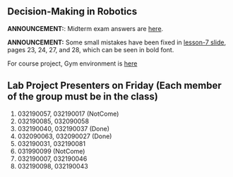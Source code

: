 ## Decision-Making in Robotics

**ANNOUNCEMENT:**: Midterm exam answers are [here](YcK_2024_midterm_answers.docx).

**ANNOUNCEMENT:** Some small mistakes have been fixed in [lesson-7 slide](Lesson-7-term2_updated.pptx), pages 23, 24, 27, and 28, which can be seen in bold font.

For course project, Gym environment is [here](https://www.gymlibrary.dev/index.html)


## Lab Project Presenters on Friday (Each member of the group must be in the class)

1) 032190057, 032190017 (NotCome)
2) 032190085, 032090058 
3) 032190040, 032190037 (Done)
4) 032090063, 032090027 (Done)
5) 032190031, 032190081
6) 031990099 (NotCome)
7) 032190007, 032190046
8) 032190098, 032190043
